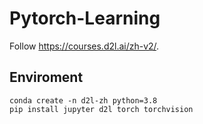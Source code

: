# Pytorch-Learning
Follow https://courses.d2l.ai/zh-v2/.

## Enviroment
```
conda create -n d2l-zh python=3.8 
pip install jupyter d2l torch torchvision
```
